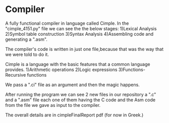 # Compiler
A fully functional compiler in language called Cimple.
In the "cimple_4151.py" file we can see the the below stages:
1)Lexical Analysis
2)Symbol table construction
3)Syntax Analysis
4)Assembling code and generating a ".asm".

The compiler's code is written in just one file,because that was the way that we were told to do it.

Cimple is a language with the basic features that a common language provides.
1)Arithmetic operations
2)Logic expressions
3)Functions-Recursive functions

We pass a ".ci" file as an argument and then the magic happens.

After running the program we can see 2 new files in our repository a ".c" and a ".asm" file
each one of them having the C code and the Asm code from the file we gave as input to the compiler.

The overall details are in cimpleFinalReport pdf (for now in Greek.)
